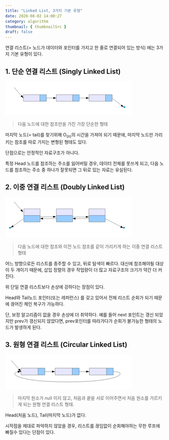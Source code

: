 ```yaml
---
title: "Linked List, 3가지 기본 유형"
date: 2020-08-02 14:00:27
category: algorithm
thumbnail: { thumbnailSrc }
draft: false
---
```


연결 리스트(= 노드가 데이터와 포인터를 가지고 한 줄로 연결되어 있는 방식) 에는 3가지 기본 유형이 있다.

## 1. 단순 연결 리스트 (Singly Linked List)
![](./images/singly-linked-list.png)
> 다음 노드에 대한 참조만을 가진 가장 단순한 형태

마지막 노드(= tail)를 찾기위해 O<sub>(n)</sub>의 시간을 가져야 되기 때문에, 마지막 노드만 가리키는 참조를 따로 가지는 변형된 형태도 있다.

단점으로는 안정적인 자료구조가 아니다.

특정 Head 노드를 참조하는 주소를 잃어버릴 경우,
데이터 전체를 못쓰게 되고, 다음 노드를 참조하는 주소 중 하나가 잘못되면 그 뒤로 있는 자료는 유실된다.

## 2. 이중 연결 리스트 (Doubly Linked List)
![](./images/doubly-linked-list.png)
> 다음 노드에 대한 참조와 이전 노드 참조를 같이 가리키게 하는 이중 연결 리스트 형태

어느 방향으로든 리스트를 종주할 수 있고, 뒤로 탐색이 빠르다. 대신에 참조해야될 대상이 두 개이기 때문에, 삽입 정렬의 경우 작업량이 더 많고 자료구조의 크기가 약간 더 커진다.

위 단일 연결 리스트보다 손상에 강하다는 장점이 있다.

Head와 Tail노드 포인터(또는 레퍼런스) 를 갖고 있어서 전체 리스트 순회가 되기 때문에 끊어진 체인 복구가 가능하다.

단, 보정 알고리즘이 없을 경우 손상에 더 취약하다. 예를 들어 next 포인트는 갱신 되었지만 prev가 갱신되지 않았다면, prev포인터를 따라가다가 순회가 불가능한 형태의 노드가 발생하게 된다.

## 3. 원형 연결 리스트 (Circular Linked List)
![](./images/circular-linked-list.png)

> 마지막 원소가 null 이지 않고, 처음과 끝을 서로 이어주면서 처음 원소를 가르키게 되는 원형 연결 리스트 형태.

Head(처음 노드), Tail(마지막 노드)가 없다.

시작점을 제대로 파악하지 않았을 경우, 리스트를 끊임없이 순회해야하는 무한 루프에 빠질수 있다는 단점이 있다.